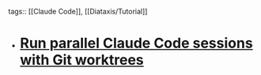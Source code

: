 tags:: [[Claude Code]], [[Diataxis/Tutorial]]

- # [Run parallel Claude Code sessions with Git worktrees](https://docs.anthropic.com/en/docs/claude-code/tutorials#run-parallel-claude-code-sessions-with-git-worktrees)